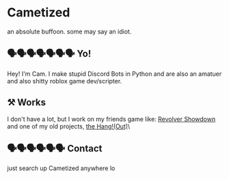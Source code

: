 # Cametized
an absolute buffoon. some may say an idiot.

## 🗣️🗣️🗣️🗣️🗣️🗣️🗣️ Yo!
Hey! I'm Cam. I make stupid Discord Bots in Python and are also an amatuer and also shitty roblox game dev/scripter.

## ⚒️ Works
I don't have a lot, but I work on my friends game like:
[Revolver Showdown](https://www.roblox.com/games/79241166599204/Revolver-Showdown)
and one of my old projects, [the Hang!(Out)](https://www.roblox.com/games/81569907562254/the-Hang-Out)\

## 🗣️🗣️🗣️🗣️🗣️🗣️ Contact
just search up Cametized anywhere lo
